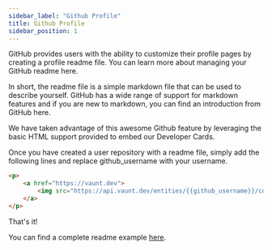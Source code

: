 ```yaml
---
sidebar_label: "Github Profile"
title: Github Profile
sidebar_position: 1
---
```


GitHub provides users with the ability to customize their profile pages by creating a profile readme file. You can learn more about managing your GitHub readme here.

In short, the readme file is a simple markdown file that can be used to describe yourself. GitHub has a wide range of support for markdown features and if you are new to markdown, you can find an introduction from GitHub here.

We have taken advantage of this awesome Github feature by leveraging the basic HTML support provided to embed our Developer Cards.

Once you have created a user repository with a readme file, simply add the following lines and replace github_username with your username.

```html
<p>
    <a href="https://vaunt.dev">
        <img src="https://api.vaunt.dev/entities/{{github_username}}/contributions?format=svg" width="350" />
    </a>
</p>
```

That's it!

You can find a complete readme example [here](https://github.com/jeff1010322/jeff1010322/blob/main/README.md).